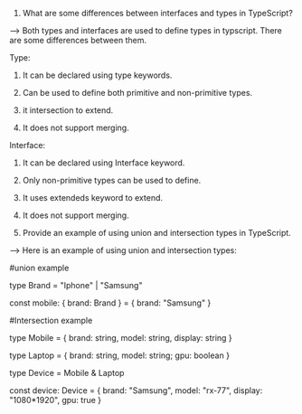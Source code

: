 1. What are some differences between interfaces and types in TypeScript?

-->
Both types and interfaces are used to define types in typscript. There are some differences between them.

Type:
1. It can be declared using type keywords.

2. Can be used to define both primitive and non-primitive types.

3. it intersection to extend.

4. It does not support merging.


Interface:
1. It can be declared using Interface keyword.

2. Only non-primitive types can be used to define.

3. It uses extendeds keyword to extend.

4. It does not support merging.






2. Provide an example of using union and intersection types in TypeScript.

-->
Here is an example of using union and intersection types:

#union example

type Brand = "Iphone" | "Samsung"

const mobile: {
  brand: Brand
} = {
  brand: "Samsung"
}



#Intersection example

type Mobile = {
  brand: string,
  model: string,
  display: string
}

type Laptop = {
  brand: string,
  model: string;
  gpu: boolean
}

type Device = Mobile & Laptop

const device: Device = {
  brand: "Samsung",
  model: "rx-77",
  display: "1080*1920",
  gpu: true
}
